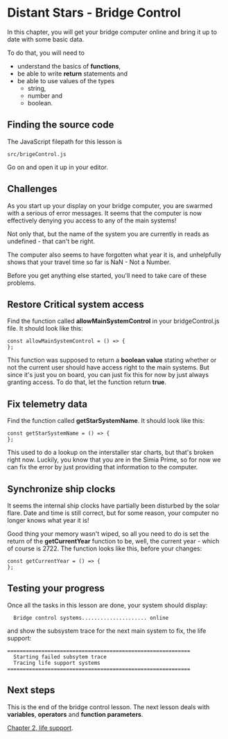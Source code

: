 # Distant Stars - Bridge Control
In this chapter, you will get your bridge computer online and bring it up to date with some basic
data.

To do that, you will need to
* understand the basics of **functions**,
* be able to write **return** statements and
* be able to use values of the types 
  * string,
  * number and
  * boolean.

## Finding the source code
The JavaScript filepath for this lesson is 
```
src/brigeControl.js
```
Go on and open it up in your editor.

## Challenges
As you start up your display on your bridge computer, you are swarmed with a serious of error
messages. It seems that the computer is now effectively denying you access to any of the main
systems!

Not only that, but the name of the system you are currently in reads as undefined - 
that can't be right.

The computer also seems to have forgotten what year it is, and unhelpfully shows that your 
travel time so far is NaN - Not a Number.

Before you get anything else started, you'll need to take care of these problems.

## Restore Critical system access
Find the function called **allowMainSystemControl** in your bridgeControl.js file. It should look
like this:
```
const allowMainSystemControl = () => {
};

```

This function was supposed to return a **boolean value** stating whether or not the current user
should have access right to the main systems. But since it's just you on board, you can just fix
this for now by just always granting access. To do that, let the function return **true**.

## Fix telemetry data
Find the function called **getStarSystemName**. It should look like this:
```
const getStarSystemName = () => {
};
```

This used to do a lookup on the interstaller star charts, but that's broken right now. Luckily, you
know that you are in the Simia Prime, so for now we can fix the error by just providing that
information to the computer.

## Synchronize ship clocks
It seems the internal ship clocks have partially been disturbed by the solar flare. Date and time
is still correct, but for some reason, your computer no longer knows what year it is!

Good thing your memory wasn't wiped, so all you need to do is set the return of the 
**getCurrentYear** function to be, well, the current year - which of course is 2722. The function
looks like this, before your changes:
```
const getCurrentYear = () => {
};
```

## Testing your progress
Once all the tasks in this lesson are done, your system should display:
```
  Bridge control systems..................... online
```
and show the subsystem trace for the next main system to fix, the life support:
```
===========================================================
  Starting failed subsytem trace
  Tracing life support systems
===========================================================
```

## Next steps
This is the end of the bridge control lesson. The next lesson deals with **variables**, 
**operators** and **function parameters**.

[Chapter 2, life support](LIFE_SUPPORT "Chapter 2 - Life support").